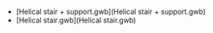 
- [Helical stair + support.gwb](Helical stair + support.gwb)
- [Helical stair.gwb](Helical stair.gwb)
